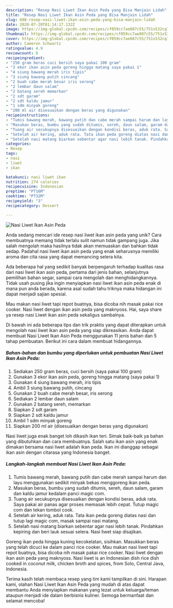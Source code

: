 ```yaml
---
description: "Resep Nasi Liwet Ikan Asin Peda yang Bisa Manjain Lidah"
title: "Resep Nasi Liwet Ikan Asin Peda yang Bisa Manjain Lidah"
slug: 688-resep-nasi-liwet-ikan-asin-peda-yang-bisa-manjain-lidah
date: 2020-07-20T01:14:17.132Z
image: https://img-global.cpcdn.com/recipes/cf059cc7ae087c55/751x532cq70/nasi-liwet-ikan-asin-peda-foto-resep-utama.jpg
thumbnail: https://img-global.cpcdn.com/recipes/cf059cc7ae087c55/751x532cq70/nasi-liwet-ikan-asin-peda-foto-resep-utama.jpg
cover: https://img-global.cpcdn.com/recipes/cf059cc7ae087c55/751x532cq70/nasi-liwet-ikan-asin-peda-foto-resep-utama.jpg
author: Cameron Schwartz
ratingvalue: 4.9
reviewcount: 6
recipeingredient:
- "250 gram beras cuci bersih saya pakai 100 gram"
- "3 ekor ikan asin peda goreng hingga matang saya pakai 1"
- "4 siung bawang merah iris tipis"
- "3 siung bawang putih cincang"
- "2 buah cabe merah besar iris serong"
- "2 lembar daun salam"
- "2 batang sereh memarkan"
- "2 sdt garam"
- "2 sdt kaldu jamur"
- "1 sdm minyak goreng"
- "200 ml air disesuaikan dengan beras yang digunakan"
recipeinstructions:
- "Tumis bawang merah, bawang putih dan cabe merah sampai harum dan layu menggunakan sedikit minyak bekas menggoreng ikan peda."
- "Masukan beras, bumbu yang sudah ditumis, sereh, daun salam, garam dan kaldu jamur kedalam panci magic com."
- "Tuang air secukupnya disesuaikan dengan kondisi beras, aduk rata. Saya pakai air panas agar proses memasak lebih cepat. Tutup magic com dan tekan tombol cook."
- "Setelah air kering, aduk rata. Tata ikan peda goreng diatas nasi dan tutup lagi magic com, masak sampai nasi matang."
- "Setelah nasi matang biarkan sebentar agar nasi lebih tanak. Pindahkan kepiring dan beri lauk sesuai selera. Nasi liwet siap disajikan."
categories:
- Resep
tags:
- nasi
- liwet
- ikan

katakunci: nasi liwet ikan 
nutrition: 274 calories
recipecuisine: Indonesian
preptime: "PT16M"
cooktime: "PT32M"
recipeyield: "3"
recipecategory: Dessert

---
```



![Nasi Liwet Ikan Asin Peda](https://img-global.cpcdn.com/recipes/cf059cc7ae087c55/751x532cq70/nasi-liwet-ikan-asin-peda-foto-resep-utama.jpg)

Anda sedang mencari ide resep nasi liwet ikan asin peda yang unik? Cara membuatnya memang tidak terlalu sulit namun tidak gampang juga. Jika salah mengolah maka hasilnya tidak akan memuaskan dan bahkan tidak sedap. Padahal nasi liwet ikan asin peda yang enak seharusnya memiliki aroma dan cita rasa yang dapat memancing selera kita.

Ada beberapa hal yang sedikit banyak berpengaruh terhadap kualitas rasa dari nasi liwet ikan asin peda, pertama dari jenis bahan, selanjutnya pemilihan bahan segar, sampai cara mengolah dan menghidangkannya. Tidak usah pusing jika ingin menyiapkan nasi liwet ikan asin peda enak di mana pun anda berada, karena asal sudah tahu triknya maka hidangan ini dapat menjadi sajian spesial.

Mau makan nasi liwet tapi repot buatnya, bisa dicoba nih masak pakai rice cooker. Nasi liwet dengan ikan asin peda yang maknyoss. Hai, saya share ya resep nasi Liwet ikan asin peda sekaligus sambalnya.


Di bawah ini ada beberapa tips dan trik praktis yang dapat diterapkan untuk mengolah nasi liwet ikan asin peda yang siap dikreasikan. Anda dapat membuat Nasi Liwet Ikan Asin Peda menggunakan 11 jenis bahan dan 5 tahap pembuatan. Berikut ini cara dalam membuat hidangannya.

<!--inarticleads1-->

##### Bahan-bahan dan bumbu yang diperlukan untuk pembuatan Nasi Liwet Ikan Asin Peda:

1. Sediakan 250 gram beras, cuci bersih (saya pakai 100 gram)
1. Gunakan 3 ekor ikan asin peda, goreng hingga matang (saya pakai 1)
1. Gunakan 4 siung bawang merah, iris tipis
1. Ambil 3 siung bawang putih, cincang
1. Gunakan 2 buah cabe merah besar, iris serong
1. Sediakan 2 lembar daun salam
1. Gunakan 2 batang sereh, memarkan
1. Siapkan 2 sdt garam
1. Siapkan 2 sdt kaldu jamur
1. Ambil 1 sdm minyak goreng
1. Siapkan 200 ml air (disesuaikan dengan beras yang digunakan)


Nasi liwet juga enak banget loh dikasih ikan teri. Simak baik-baik ya bahan yang dibutuhkan dan cara membuatnya. Salah satu ikan asin yang enak dimakan bersama nasi liwet adalah ikan peda. Ikan ini dianggap sebagai ikan asin dengan citarasa yang Indonesia banget. 

<!--inarticleads2-->

##### Langkah-langkah membuat Nasi Liwet Ikan Asin Peda:

1. Tumis bawang merah, bawang putih dan cabe merah sampai harum dan layu menggunakan sedikit minyak bekas menggoreng ikan peda.
1. Masukan beras, bumbu yang sudah ditumis, sereh, daun salam, garam dan kaldu jamur kedalam panci magic com.
1. Tuang air secukupnya disesuaikan dengan kondisi beras, aduk rata. Saya pakai air panas agar proses memasak lebih cepat. Tutup magic com dan tekan tombol cook.
1. Setelah air kering, aduk rata. Tata ikan peda goreng diatas nasi dan tutup lagi magic com, masak sampai nasi matang.
1. Setelah nasi matang biarkan sebentar agar nasi lebih tanak. Pindahkan kepiring dan beri lauk sesuai selera. Nasi liwet siap disajikan.


Goreng ikan peda hingga kuning kecokelatan, sisihkan. Masukkan beras yang telah dicuci ke dalam panci rice cooker. Mau makan nasi liwet tapi repot buatnya, bisa dicoba nih masak pakai rice cooker. Nasi liwet dengan ikan asin peda yang maknyoss. Nasi liwet is an Indonesian dish rice dish cooked in coconut milk, chicken broth and spices, from Solo, Central Java, Indonesia. 

Terima kasih telah membaca resep yang tim kami tampilkan di sini. Harapan kami, olahan Nasi Liwet Ikan Asin Peda yang mudah di atas dapat membantu Anda menyiapkan makanan yang lezat untuk keluarga/teman ataupun menjadi ide dalam berbisnis kuliner. Semoga bermanfaat dan selamat mencoba!
